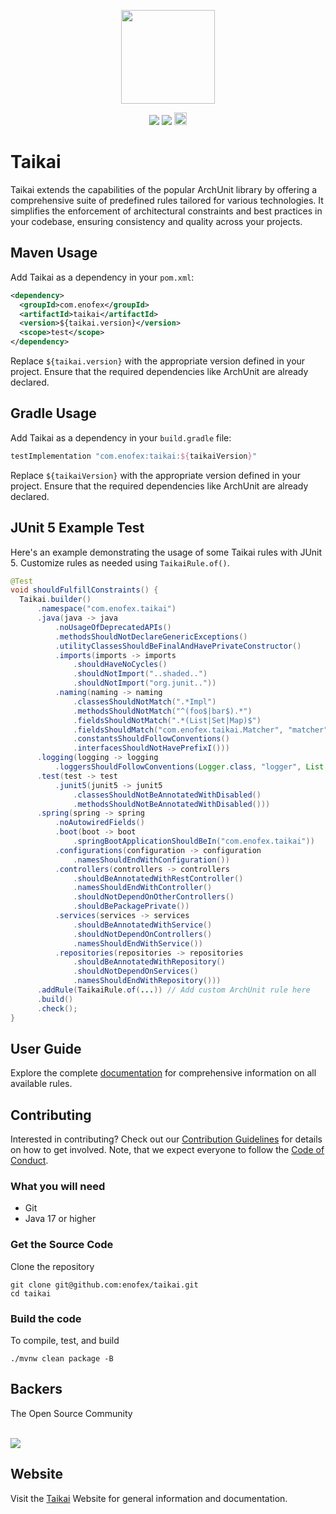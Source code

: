 <p align="center">
    <img src="docs/assets/images/taikai-logo-dark.png"
        height="150">
</p>

<p align="center">
    <img src="https://github.com/enofex/taikai/actions/workflows/maven.yml/badge.svg" />
    <img src="https://img.shields.io/badge/Java%20Version-17-orange" />
    <img height="20" src="https://sonarcloud.io/images/project_badges/sonarcloud-orange.svg">
</p>

# Taikai

Taikai extends the capabilities of the popular ArchUnit library by offering a comprehensive suite of predefined rules tailored for various technologies. It simplifies the enforcement of architectural constraints and best practices in your codebase, ensuring consistency and quality across your projects.

## Maven Usage

Add Taikai as a dependency in your `pom.xml`:

```xml
<dependency>
  <groupId>com.enofex</groupId>
  <artifactId>taikai</artifactId>
  <version>${taikai.version}</version>
  <scope>test</scope>
</dependency>
```

Replace `${taikai.version}` with the appropriate version defined in your project. Ensure that the required dependencies like ArchUnit are already declared.

## Gradle Usage

Add Taikai as a dependency in your `build.gradle` file:

```groovy
testImplementation "com.enofex:taikai:${taikaiVersion}"
```

Replace `${taikaiVersion}` with the appropriate version defined in your project. Ensure that the required dependencies like ArchUnit are already declared.

## JUnit 5 Example Test

Here's an example demonstrating the usage of some Taikai rules with JUnit 5. Customize rules as needed using `TaikaiRule.of()`.

```java
@Test
void shouldFulfillConstraints() {
  Taikai.builder()
      .namespace("com.enofex.taikai")
      .java(java -> java
          .noUsageOfDeprecatedAPIs()
          .methodsShouldNotDeclareGenericExceptions()
          .utilityClassesShouldBeFinalAndHavePrivateConstructor()
          .imports(imports -> imports
              .shouldHaveNoCycles()
              .shouldNotImport("..shaded..")
              .shouldNotImport("org.junit.."))
          .naming(naming -> naming
              .classesShouldNotMatch(".*Impl")
              .methodsShouldNotMatch("^(foo$|bar$).*")
              .fieldsShouldNotMatch(".*(List|Set|Map)$")
              .fieldsShouldMatch("com.enofex.taikai.Matcher", "matcher")
              .constantsShouldFollowConventions()
              .interfacesShouldNotHavePrefixI()))
      .logging(logging -> logging
          .loggersShouldFollowConventions(Logger.class, "logger", List.of(PRIVATE, FINAL)))      
      .test(test -> test
          .junit5(junit5 -> junit5
              .classesShouldNotBeAnnotatedWithDisabled()
              .methodsShouldNotBeAnnotatedWithDisabled()))
      .spring(spring -> spring
          .noAutowiredFields()
          .boot(boot -> boot
              .springBootApplicationShouldBeIn("com.enofex.taikai"))
          .configurations(configuration -> configuration
              .namesShouldEndWithConfiguration())
          .controllers(controllers -> controllers
              .shouldBeAnnotatedWithRestController()
              .namesShouldEndWithController()
              .shouldNotDependOnOtherControllers()
              .shouldBePackagePrivate())
          .services(services -> services
              .shouldBeAnnotatedWithService()
              .shouldNotDependOnControllers()
              .namesShouldEndWithService())
          .repositories(repositories -> repositories
              .shouldBeAnnotatedWithRepository()
              .shouldNotDependOnServices()
              .namesShouldEndWithRepository()))      
      .addRule(TaikaiRule.of(...)) // Add custom ArchUnit rule here
      .build()
      .check();
}
```

## User Guide

Explore the complete [documentation](https://enofex.github.io/taikai) for comprehensive information on all available rules.

## Contributing

Interested in contributing? Check out our [Contribution Guidelines](https://github.com/enofex/taikai/blob/main/CONTRIBUTING.md) for details on how to get involved. Note, that we expect everyone to follow the [Code of Conduct](https://github.com/enofex/taikai/blob/main/CODE_OF_CONDUCT.md).

### What you will need

* Git
* Java 17 or higher

### Get the Source Code

Clone the repository

```shell
git clone git@github.com:enofex/taikai.git
cd taikai
```

### Build the code

To compile, test, and build

```shell
./mvnw clean package -B
```

## Backers

The Open Source Community

<br>
<a href="https://github.com/enofex/taikai/graphs/contributors">
  <img src="https://contrib.rocks/image?repo=enofex/taikai" />
</a>
<br>

## Website

Visit the [Taikai](https://enofex.github.io/taikai/) Website for general information and documentation.
